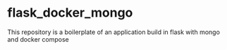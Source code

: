 # flask_docker_mongo
This repository is a boilerplate of an application build in flask with mongo and docker compose

